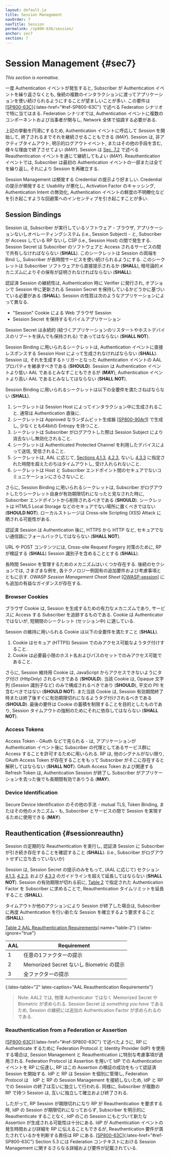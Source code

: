 ```yaml
---
layout: default.ja
title: Session Management
navOrder: 7
navTitle: Session
permalink: /sp800-63b/session/
anchor: sec7
section: 7
---
```


# Session Management {#sec7}

_This section is normative._

<!--
Once an authentication event has taken place, it is often desirable to allow the subscriber to continue using the application across multiple subsequent interactions without requiring them to repeat the authentication event. This requirement is particularly true for federation scenarios — described in [[SP800-63C]](../_sp800-63c/sec1_purpose.md#purpose){:latex-href="#ref-SP800-63C"} — where the authentication event necessarily involves several components and parties coordinating across a network.
-->

一度 Authentication イベントが発生すると, Subscriber が Authentication イベントを繰り返さなくとも, 後続の複数のインタラクションに渡ってアプリケーションを使い続けられるようにすることが望ましいことが多い.
この要件は [[SP800-63C]](../_sp800-63c/sec1_purpose.md#purpose){:latex-href="#ref-SP800-63C"} で述べる Federation シナリオで特に当てはまる.
Federation シナリオでは, Authentication イベントに複数のコンポーネントおよび当事者が関与し, Network 全体で協調する必要がある.

<!--
To facilitate this behavior, a *session* **MAY** be started in response to an authentication event, and continue the session until such time that it is terminated. The session **MAY** be terminated for any number of reasons, including but not limited to an inactivity timeout, an explicit logout event, or other means. The session **MAY** be continued through a reauthentication event — described in [Sec. 7.2](sec7_session.md#sessionreauthn) — wherein the subscriber repeats some or all of the initial authentication event, thereby re-establishing the session.
-->

上記の挙動を円滑にするため, Authentication イベントに呼応して *Session* を開始して, 終了されるまでそれを継続させることもできる (*MAY*).
Session は, 非アクティブタイムアウト, 明示的ログアウトイベント, またはその他の手段を含む, 様々な理由で終了させてよい (*MAY*).
Session は [Sec. 7.2](sec7_session.md#sessionreauthn) で述べる Reauthentication イベントを通じて継続してもよい (*MAY*).
Reauthentication イベントでは, Subscriber は最初の Authentication イベントの一部または全てを繰り返し, それにより Session を再確立する.

<!--
Session management is preferable over continual presentation of credentials as the poor usability of continual presentation often creates incentives for workarounds such as caching of activation factors, negating authentication intent and obscuring the freshness of the authentication event.
-->

Session Management は頻発する Credential の提示より好ましい.
Credential の提示が頻発すると Usability が悪化し, Activation Factor のキャッシング, Authentication Intent の無効化, Authentication イベントの鮮度の不明瞭化などを引き起こすような回避策へのインセンティブを引き起こすことが多い.

## Session Bindings

<!--
A session occurs between the software that a subscriber is running &mdash; such as a browser, application, or operating system (i.e., the session subject) &mdash; and the RP or CSP that the subscriber is accessing (i.e., the session host). A session secret **SHALL** be shared between the subscriber's software and the service being accessed. This secret binds the two ends of the session, allowing the subscriber to continue using the service over time. The secret **SHALL** be presented directly by the subscriber's software or possession of the secret **SHALL** be proven using a cryptographic mechanism.
-->

Session は, Subscriber が実行しているソフトウェア - ブラウザ, アプリケーションないしオペレーティングシステム (i.e., Session Subject) - と, Subscriber が Access している RP ないし CSP (i.e., Session Host) の間で発生する.
Session Secret は Subscriber のソフトウェアと Access されるサービスの間で共有しなければならない (**SHALL**).
このシークレットは Session の両端を Bind し, Subscriber が長時間サービスを使い続けられるようにする.
このシークレットは Subscriber ソフトウェアから直接提示されるか (**SHALL**), 暗号論的メカニズムによりその保有が証明されなければならない (**SHALL**).

<!--
Continuity of authenticated sessions **SHALL** be based upon the possession of a session secret issued by the verifier at the time of authentication and optionally refreshed during the session. The nature of a session depends on the application, such as:
-->

認証済 Session の継続性は, Authentication 時に Verifier に発行され, オプションで Session 中に更新される Session Secret を保持しているかどうかに基づいている必要がある (**SHALL**).
Session の性質は次のようなアプリケーションによって異なる.

<!--
* a web browser session with a "session" cookie, or
* an instance of a mobile application that retains a session secret.
-->

* "Session" Cookie による Web ブラウザ Session
* Session Secret を保持するモバイルアプリケーション

<!--
Session secrets **SHALL NOT** be persistent (retained across a restart of the associated application or a reboot of the host device).
-->

Session Secret は永続的 (紐づくアプリケーションのリスタートやホストデバイスのリブートを挟んでも保持される) であってはならない (**SHALL NOT**).

<!--
The secret used for session binding **SHALL** be generated by the session host in direct response to an authentication event. A session **SHOULD** inherit the AAL properties of the authentication event which triggered its creation. A session **MAY** be considered at a lower AAL than the authentication event but **SHALL NOT** be considered at a higher AAL than the authentication event.
-->

Session Binding に用いられるシークレットは, Authentication イベントに直接レスポンスする Session Host によって生成されなければならない (**SHALL**).
Session は, それを生成するトリガーとなった Authentication イベントの AAL プロパティを継承すべきである (**SHOULD**).
Session は Authentication イベントより低い AAL であるとみなすこともできるが (**MAY**), Authentication イベントより高い AAL であるとみなしてはならない (**SHALL NOT**).

<!--
Secrets used for session binding **SHALL** meet all of the following requirements:
-->

Session Binding に用いられるシークレットは以下の全要件を満たさねばならない (**SHALL**).

<!--
1. Secrets are generated by the session host during an interaction, typically immediately following authentication.
2. Secrets are generated by an approved random bit generator [[SP800-90Ar1]](references.md#ref-SP800-90Ar1) and contain at least 64 bits of entropy.
3. Secrets are erased or invalidated by the session subject when the subscriber logs out.
4. Secrets are sent to and received from the device using an authenticated protected channel.
5. Secrets will time out and are not accepted after the times specified in [Sections 4.1.3](sec4_aal.md#aal1reauth), [4.2.3](sec4_aal.md#aal2reauth), and [4.3.3](sec4_aal.md#aal3reauth), as appropriate for the AAL.
6. Secrets are not made available to insecure communications between the host and subscriber's endpoint.
-->

1. シークレットは Session Host によってインタラクション中に生成されること. 通常は Authentication 直後に.
2. シークレットは Approved なランダムビット生成器 [[SP800-90Ar1]](references.md#ref-SP800-90Ar1) で生成し, 少なくとも64bitの Entropy を持つこと.
3. シークレットは Subscriber がログアウトした際は Session Subject により消去ないし無効化されること.
4. シークレットは Authenticated Protected Channel を利用したデバイスによって送信, 受信されること.
5. シークレットは, AAL に応じて, [Sections 4.1.3](sec4_aal.md#aal1reauth), [4.2.3](sec4_aal.md#aal2reauth), ないし [4.3.3](sec4_aal.md#aal3reauth) に指定された時間を超えたのちはタイムアウトし, 受け入れられないこと.
6. シークレットは Host と Subscriber エンドポイント間のセキュアでないコミュニケーションにさらさないこと.

<!--
In addition, secrets used for session binding **SHOULD** be erased on the subscriber endpoint when they log out or when the secret is deemed to have expired. They **SHOULD NOT** be placed in insecure locations such as HTML5 Local Storage due to the potential exposure of local storage to cross-site scripting (XSS) attacks.
-->

さらに, Session Binding に用いられるシークレットは, Subscriber がログアウトしたりシークレット自身が有効期限切れになったと見なされた時に, Subscriber エンドポイントから削除されるべきである (**SHOULD**).
シークレットは HTML5 Local Storage などのセキュアでない場所に置くべきではない (**SHOULD NOT**).
ローカルストレージは Cross-site Scripting (XSS) Attack に晒される可能性がある.

<!--
Authenticated sessions **SHALL NOT** fall back to an insecure transport, such as from https to http, following authentication.
-->

認証済 Session は Authentication 後に, HTTPS から HTTP など, セキュアでない通信路にフォールバックしてはならない (**SHALL NOT**).

<!--
URLs or POST content **SHALL** contain a session identifier that **SHALL** be verified by the RP to protect against cross-site request forgery.
-->

URL や POST コンテンツには, Cross-site Request Forgery 対策のために, RP が検証する (**SHALL**) Session 識別子を含めることとする (**SHALL**).

<!--
There are several mechanisms for managing a session over time. The following sections give different examples along with additional requirements and considerations particular to each example technology. Additional informative guidance is available in the OWASP *Session Management Cheat Sheet* [[OWASP-session]](references.md#ref-OWASP-session).
-->

長時間 Session を管理するためのメカニズムはいくつか存在する.
後続のセクションでは, さまざまな例を, 各テクノロジー例固有の追加要件および考慮事項とともに示す.
OWASP *Session Management Cheat Sheet* [[OWASP-session]](references.md#ref-OWASP-session) にも追加の有益なガイダンスが存在する.

### Browser Cookies

<!--
Browser cookies are the predominant mechanism by which a session will be created and tracked for a subscriber accessing a service. Cookies are not authenticators, but they are suitable as short-term secrets (for the duration of a session).
-->

ブラウザ Cookie は, Session を生成するための有力なメカニズムであり, サービスに Access する Subscriber を追跡するものである.
Cookie は Authenticator ではないが, 短期間のシークレット (セッション中) に適している.

<!--
Cookies used for session maintenance **SHALL** meet all of the following requirements:
-->

Session の維持に用いられる Cookie は以下の全要件を満たすこと (**SHALL**).

<!--
1. Cookies are tagged to be accessible only on secure (HTTPS) sessions.
2. Cookies are accessible to the minimum practical set of hostnames and paths.
-->

1. Cookie はセキュア (HTTPS) Session でのみアクセス可能なようタグ付けすること.
2. Cookie は必要最小限のホスト名およびパスのセットでのみアクセス可能であること.

<!--
In addition, session maintenance cookies **SHOULD** be tagged to be inaccessible via JavaScript (HttpOnly). They **SHOULD** contain only an opaque string (such as a session identifier), and **SHOULD NOT** contain cleartext PII. They **SHOULD** be tagged to expire at, or soon after, the session's validity period. This latter requirement is intended to limit the accumulation of cookies, but **SHALL NOT** be depended upon to enforce session timeouts.
-->

さらに, Session 維持用 Cookie は, JavaScript からアクセスできないようにタグ付け (HttpOnly) されるべきである (**SHOULD**).
当該 Cookie は, Opaque 文字列 (Session 識別子など) のみで構成されるべきであり (**SHOULD**), 平文の PII を含むべきではない (**SHOULD NOT**).
また当該 Cookie は, Session 有効期間終了時または終了後すぐに有効期限切れになるようタグ付けされるべきである (**SHOULD**).
最後の要件は Cookie の蓄積を制限することを目的としたものであり, Session タイムアウトの強制のためにそれに依存してはならない (**SHALL NOT**).

### Access Tokens

<!--
An access token — such as found in OAuth — is used to allow an application to access a set of services on a subscriber's behalf following an authentication event. The presence of an OAuth access token **SHALL NOT** be interpreted by the RP as presence of the subscriber, in the absence of other signals. The OAuth access token, and any associated refresh tokens, **MAY** be valid long after the authentication session has ended and the subscriber has left the application.
-->

Access Token - OAuth などで見られる - は, アプリケーションが Authentication イベント後に Subscriber の代理としてあるサービス群に Access することを許可するために用いられる.
RP は, 他のシグナルがない限り, OAuth Access Token が存在することをもって Subscriber がそこに存在すると解釈してはならない (**SHALL NOT**).
OAuth Access Token および関連する Refresh Token は, Authentication Session が終了し Subscriber がアプリケーションを去った後でも長期間有効でありうる (**MAY**).

### Device Identification

<!--
Other methods of secure device identification &mdash; including but not limited to mutual TLS, token binding, or other mechanisms &mdash; **MAY** be used to enact a session between a subscriber and a service.
-->

Secure Device Identification のその他の手法 - mutual TLS, Token Binding, またはその他のメカニズム - も, Subscriber とサービスの間で Session を実現するために使用できる (**MAY**).

## Reauthentication {#sessionreauthn}

<!--
Periodic reauthentication of sessions **SHALL** be performed to confirm the continued presence of the subscriber at an authenticated session (i.e., that the subscriber has not walked away without logging out).
-->

Session の定期的な Reauthentication を実行し, 認証済 Session に Subscriber が引き続き存在することを確認すること (**SHALL**).
(i.e., Subscriber がログアウトせずに立ち去っていないか)

<!--
A session **SHALL NOT** be extended past the guidelines in Sections [4.1.3](sec4_aal.md#aal1reauth), [4.2.3](sec4_aal.md#aal2reauth), and [4.3.3](sec4_aal.md#aal3reauth) (depending on AAL) based on presentation of the session secret alone. Prior to session expiration, the reauthentication time limit **SHALL** be extended by prompting the subscriber for the authentication factors specified in [Table 2](sec7_session.md#table-2).
-->

Session は, Session Secret の提示のみをもって, (AAL に応じて) セクション [4.1.3](sec4_aal.md#aal1reauth), [4.2.3](sec4_aal.md#aal2reauth), および [4.3.3](sec4_aal.md#aal3reauth) のガイドラインを超えて延長してはならない (**SHALL NOT**).
Session の有効期限が切れる前に, [Table 2](sec7_session.md#table-2) で指定された Authentication Factor を Subscriber に求めることで, Reauthentication タイムリミットを延長すること (**SHALL**).

<!--
When a session has been terminated, due to a time-out or other action, the subscriber **SHALL** be required to establish a new session by authenticating again.
-->

タイムアウトか他のアクションにより Session が終了した場合は, Subscriber に再度 Authentication を行い新たな Session を確立するよう要求すること (**SHALL**).

[Table 2 AAL Reauthentication Requirements](sec7_session.md#table-2){:name="table-2"}
{:latex-ignore="true"}

<!--
|AAL|Requirement|
|----|----|
|1|Presentation of any one factor|
|2|Presentation of a memorized secret or biometric|
|3|Presentation of all factors|
{:latex-table="2" latex-caption="AAL Reauthentication Requirements"}
-->

|AAL|Requirement|
|----|----|
|1| 任意の1ファクターの提示 |
|2| Memorized Secret ないし Biometric の提示 |
|3| 全ファクターの提示 |
{:latex-table="2" latex-caption="AAL Reauthentication Requirements"}

<!--
>Note: At AAL2, a memorized secret or biometric, and not a physical authenticator, is required because the session secret is *something you have*, and an additional authentication factor is required to continue the session.
-->

>Note: AAL2 では, 物理 Authenticator ではなく Memorized Secret や Biometric が求められる. Session Secret は *something you have* であるため, Session の継続には追加の Authentication Factor が求められるのである.

### Reauthentication from a Federation or Assertion

<!--
When using a federation protocol and Identity Provider (IdP) to authenticate at the RP as described in [[SP800-63C]](../_sp800-63c/sec1_purpose.md#purpose){:latex-href="#ref-SP800-63C"}, special considerations apply to session management and reauthentication. The federation protocol communicates an authentication event at the IdP to the RP using an assertion, and the RP then begins an authenticated session based on the successful validation of this assertion. Since the IdP and RP manage sessions separately from each other and the federation protocol does not connect the session management between the IdP and RP, the termination of the subscriber's sessions at an IdP and at an RP are independent of each other. Likewise, the subscriber's sessions at multiple different RPs are established and terminated independently of each other.
-->

[[SP800-63C]](../_sp800-63c/sec1_purpose.md#purpose){:latex-href="#ref-SP800-63C"} で述べたように, RP に Authenticate するために Federation Protocol と Identity Provider (IdP) を使用する場合は, Session Management と Reauthentication に特別な考慮事項が適用される.
Federation Protocol は Assertion を用いて IdP での Authentication イベントを RP に伝達し, RP はこの Assertion の検証の成功をもって認証済 Session を開始する.
IdP と RP は Session を個別に管理し, Federation Protocol は　IdP と RP の Session Management を接続しないため, IdP と RP での Session の終了は互いに独立して行われる.
同様に, Subscriber が複数の RP で持つ Session は, 互いに独立して確立および終了される.

<!--
Consequently, when an RP session expires and the RP requires reauthentication, it is entirely possible that the session at the IdP has not expired and that a new assertion could be generated from this session at the IdP without explicitly reauthenticating the subscriber. The IdP can communicate the time and details of the authentication event to the RP, but it is up to the RP to determine if reauthentication requirements have been met. Section 5.3 of [[SP800-63C]](../_sp800-63c/sec5_federation.md#federation-session){:latex-href="#ref-SP800-63C"} provides additional details and requirements for session management within a federation context.
-->

したがって, RP Session が期限切れになり RP が Reauthentication を要求する時, IdP の Session が期限切れになっておらず, Subscriber を明示的に Reauthenticate することなく, IdP のこの Session にもとづいて新たな Assertion が生成される可能性は十分にある.
IdP が Authentication イベントの発生時間および詳細を RP に伝えることもできるが, Reauthentication 要件が満たされているかを判断する責任は RP にある.
[[SP800-63C]](../_sp800-63c/sec5_federation.md#federation-session){:latex-href="#ref-SP800-63C"} Section 5.3 には Federation コンテキストにおける Session Management に関するさらなる詳細および要件が記載されている.
